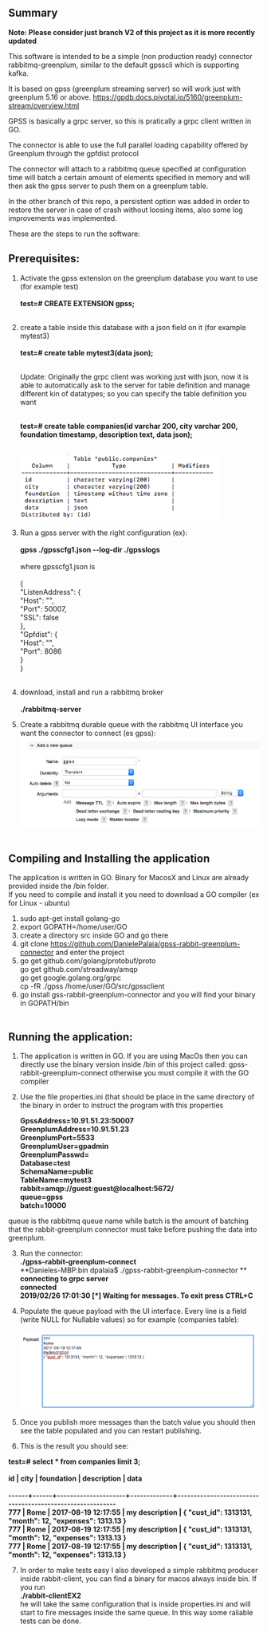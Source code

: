 ## Summary 

**Note: Please consider just branch V2 of this project as it is more recently updated** </br>

This software is intended to be a simple (non production ready) connector rabbitmq-greenplum, similar to the default gpsscli which is supporting kafka.</br>

It is based on gpss (greenplum streaming server) so will work just with greenplum 5.16 or above.
https://gpdb.docs.pivotal.io/5160/greenplum-stream/overview.html </br>

GPSS is basically a grpc server, so this is pratically a grpc client written in GO.</br>


The connector is able to use the full parallel loading capability offered by Greenplum through the gpfdist protocol </br>

The connector will attach to a rabbitmq queue specified at configuration time will batch a certain amount of elements specified in memory and will then ask the gpss server to push them on a greenplum table.

In the other branch of this repo, a persistent option was added in order to restore the server in case of crash without loosing items, also some log improvements was implemented.

These are the steps to run the software:

## Prerequisites:

1. Activate the gpss extension on the greenplum database you want to use (for example test)<br/><br/>
   **test=# CREATE EXTENSION gpss;**<br/><br/>
   
2. create a table inside this database with a json field on it (for example mytest3)<br/><br/>
   **test=# create table mytest3(data json);**<br/><br/>
   
   Update: Originally the grpc client was working just with json, now it is able to automatically ask to the server for table definition and manage different kin of datatypes; so you can specify the table definition you want<br/><br/>
   
   **test=# create table companies(id varchar 200, city varchar 200, foundation timestamp, description text, data json);<br/><br/>**
   
   ![Screenshot](definition.png)
   
   
3. Run a gpss server with the right configuration (ex):<br/><br/>
  **gpss ./gpsscfg1.json --log-dir ./gpsslogs** <br/><br/>
  where gpsscfg1.json is <br/><br/>
  {<br/>
    "ListenAddress": {<br/>
        "Host": "",<br/>
        "Port": 50007,<br/>
        "SSL": false<br/>
    },<br/>
    "Gpfdist": {<br/>
        "Host": "",<br/>
        "Port": 8086<br/>
    }<br/>
}<br/><br/>

4. download, install and run a rabbitmq broker<br/><br/>
 **./rabbitmq-server**

5. Create a rabbitmq durable queue with the rabbitmq UI interface you want the connector to connect (es gpss):<br/>
  ![Screenshot](queue.png)<br/> </br>
  
## Compiling and Installing the application </br> 

The application is written in GO. Binary for MacosX and Linux are already provided inside the /bin folder. <br/>
If you need to compile and install it you need to download a GO compiler (ex for Linux - ubuntu) </br>

1. sudo apt-get install golang-go <br>
2. export GOPATH=/home/user/GO <br>
3. create a directory src inside GO and go there </br>
4. git clone https://github.com/DanielePalaia/gpss-rabbit-greenplum-connector and enter the project</br>
5. go get github.com/golang/protobuf/proto </br>
   go get github.com/streadway/amqp </br>
   go get google.golang.org/grpc </br>
   cp -fR ./gpss /home/user/GO/src/gpssclient </br>
6. go install gss-rabbit-greenplum-connector and you will find your binary in GOPATH/bin </br> </br>
  
## Running the application:<br/>

1. The application is written in GO. If you are using MacOs then you can directly use the binary version inside /bin of this project called: gpss-rabbit-greenplum-connect otherwise you must compile it with the GO compiler<br/>

2. Use the file properties.ini (that should be place in the same directory of the binary in order to instruct the program with this properties<br/>

    **GpssAddress=10.91.51.23:50007**<br/>
    **GreenplumAddress=10.91.51.23**<br/>
    **GreenplumPort=5533**<br/>
    **GreenplumUser=gpadmin**<br/>
    **GreenplumPasswd=**<br/> 
    **Database=test**<br/>
    **SchemaName=public**<br/>
    **TableName=mytest3**<br/>
    **rabbit=amqp://guest:guest@localhost:5672/**<br/>
    **queue=gpss**<br/>
    **batch=10000** <br/>

queue is the rabbitmq queue name while batch is the amount of batching that the rabbit-greenplum connector must take before pushing the data into greenplum.<br/>

3. Run the connector:<br/>
**./gpss-rabbit-greenplum-connect**<br/> 
**Danieles-MBP:bin dpalaia$ ./gpss-rabbit-greenplum-connector **<br/>
**connecting to grpc server**<br/>
**connected**<br/>
**2019/02/26 17:01:30  [*] Waiting for messages. To exit press CTRL+C**<br/>

4. Populate the queue payload with the UI interface. Every line is a field (write NULL for Nullable values) so for example (companies table):<br/><br/>
![Screenshot](queue3.png)

5. Once you publish more messages than the batch value you should then see the table populated and you can restart publishing.<br/>

6. This is the result you should see:<br/>

**test=# select * from companies limit 3;**<br/><br/>
**id  | city |     foundation      | description |                           data  <br/>**                         
**------+------+---------------------+-------------+----------------------------------------------------------<br/>**
**777  | Rome | 2017-08-19 12:17:55 | my description | { "cust_id": 1313131, "month": 12, "expenses": 1313.13 }<br/>**
**777  | Rome | 2017-08-19 12:17:55 | my description | { "cust_id": 1313131, "month": 12, "expenses": 1313.13 }<br/>**
**777  | Rome | 2017-08-19 12:17:55 | my description | { "cust_id": 1313131, "month": 12, "expenses": 1313.13 }<br/>**

7. In order to make tests easy I also developed a simple rabbitmq producer inside rabbit-client, you can find a binary for macos always inside bin.
If you run<br/>
**./rabbit-clientEX2**<br/>
he will take the same configuration that is inside properties.ini and will start to fire messages inside the same queue.
In this way some raliable tests can be done.
